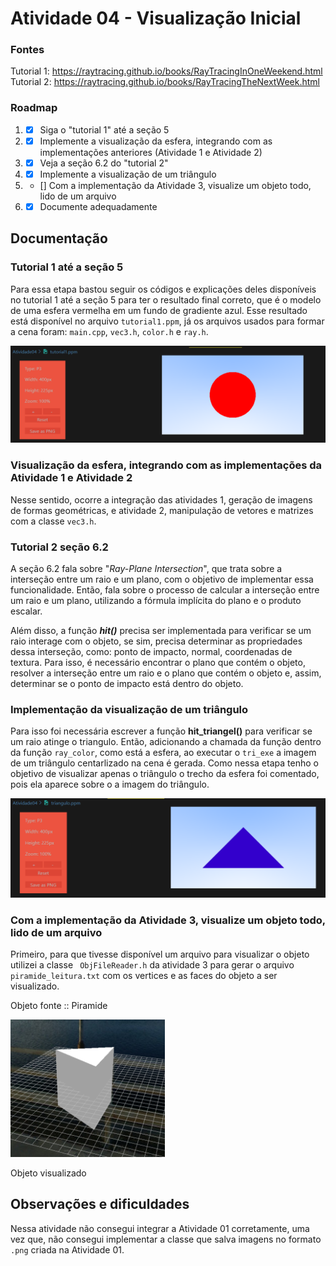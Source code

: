 # Atividade 04 - Visualização Inicial

### Fontes
Tutorial 1: https://raytracing.github.io/books/RayTracingInOneWeekend.html <br>
Tutorial 2: https://raytracing.github.io/books/RayTracingTheNextWeek.html

### Roadmap
1) - [X] Siga o "tutorial 1" até a seção 5
2) - [X] Implemente a visualização da esfera, integrando com as implementações anteriores (Atividade 1 e Atividade 2)
3) - [X] Veja a seção 6.2 do "tutorial 2"
4) - [X] Implemente a visualização de um triângulo
5) - [] Com a implementação da Atividade 3, visualize um objeto todo, lido de um arquivo
6) - [X] Documente adequadamente

## Documentação

### Tutorial 1 até a seção 5
Para essa etapa bastou seguir os códigos e explicações deles disponíveis no tutorial 1 até a seção 5 para ter o resultado final correto, que é o modelo de uma esfera vermelha em um fundo de gradiente azul. Esse resultado está disponível no arquivo `tutorial1.ppm`, já os arquivos usados para formar a cena foram: `main.cpp`, `vec3.h`, `color.h` e `ray.h`.

![Circulo vermelho em fundo azul gradiente](image.png)

### Visualização da esfera, integrando com as implementações da Atividade 1 e Atividade 2
Nesse sentido, ocorre a integração das atividades 1, geração de imagens de formas geométricas, e atividade 2, manipulação de vetores e matrizes com a classe `vec3.h`.

### Tutorial 2 seção 6.2
A seção 6.2 fala sobre "*Ray-Plane Intersection*", que trata sobre a interseção entre um raio e um plano, com o objetivo de implementar essa funcionalidade. Então, fala sobre o processo de calcular a interseção entre um raio e um plano, utilizando a fórmula implícita do plano e o produto escalar. 

Além disso, a função ***hit()*** precisa ser implementada para verificar se um raio interage com o objeto, se sim, precisa determinar as propriedades dessa interseção, como: ponto de impacto, normal, coordenadas de textura. Para isso, é necessário encontrar o plano que contém o objeto, resolver a interseção entre um raio e o plano que contém o objeto e, assim, determinar se o ponto de impacto está dentro do objeto.

### Implementação da visualização de um triângulo
Para isso foi necessária escrever a função **hit_triangel()** para verificar se um raio atinge o triangulo. Então, adicionando a chamada da função dentro da função `ray_color`, como está a esfera, ao executar o `tri_exe` a imagem de um triângulo centarlizado na cena é gerada. Como nessa etapa tenho o objetivo de visualizar apenas o triângulo o trecho da esfera foi comentado, pois ela aparece sobre o a imagem do triângulo.

![Triângulo azul em fundo azul gradiente](image-2.png)

### Com a implementação da Atividade 3, visualize um objeto todo, lido de um arquivo
Primeiro, para que tivesse disponível um arquivo para visualizar o objeto utilizei a classe ` ObjFileReader.h` da atividade 3 para gerar o arquivo `piramide_leitura.txt` com os vertices e as faces do objeto a ser visualizado.

Objeto fonte :: Piramide

<img src=".\image-1.png" height = 220 alt = "piramide">

Objeto visualizado



## Observações e dificuldades
Nessa atividade não consegui integrar a Atividade 01 corretamente, uma vez que, não consegui implementar a classe que salva imagens no formato `.png` criada na Atividade 01.